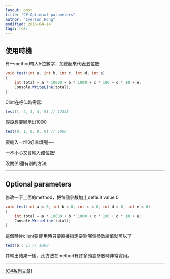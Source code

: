```yaml
---
layout: post
title: "C# Optional parameters"
author: "Iverson Hong"
modified: 2016-04-14
tags: [C#]
---
```

## 使用時機 ##

有一method帶入5位數字，加總起來代表五位數:

~~~csharp
void test(int a, int b, int c, int d, int e)
{
	int total = a * 10000 + b * 1000 + c * 100 + d * 10 + e;
	Console.WriteLine(total);
}
~~~

Clint在呼叫時需寫:

~~~csharp
test(1, 2, 3, 4, 5) // 12345
~~~

假設想要顯示出1000

~~~csharp
test(0, 1, 0, 0, 0) // 1000
~~~

要輸入一堆0好麻煩喔~~

一不小心又會輸入錯位數!

沒關係!還有別的方法

----------

## Optional parameters ##

修改一下上面的method，把每個參數加上default value 0

~~~csharp
void test(int a = 0, int b = 0, int c = 0, int d = 0, int e = 0)
{
	int total = a * 10000 + b * 1000 + c * 100 + d * 10 + e;
	Console.WriteLine(total);
}
~~~

這個時候client要使用時只要直接指定要對哪個參數給值就可以了

~~~csharp
test(b : 1) // 1000
~~~

其輸出結果一樣，此方法在method有許多預設參數時非常實用。

----------

[[C#系列文章]](http://iverson127.github.io/tags/#C#)
